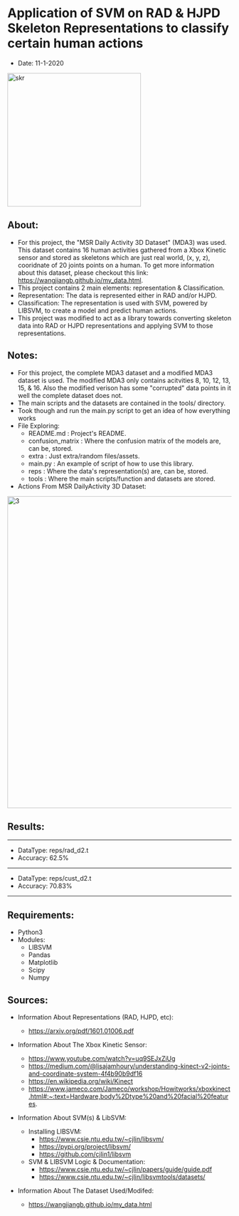 # Application of SVM on RAD & HJPD Skeleton Representations to classify certain human actions
- Date: 11-1-2020

<img width="300" alt="skr" src="https://user-images.githubusercontent.com/15916367/97818273-d4f10180-1c5e-11eb-9220-863301783c5c.png">

## About:
- For this project, the "MSR Daily Activity 3D Dataset" (MDA3) was used. This dataset contains 16 human activities gathered from a Xbox Kinetic sensor and stored as skeletons which are just real world, (x, y, z), cooridnate of 20 joints points on a human. To get more information about this dataset, please checkout this link: https://wangjiangb.github.io/my_data.html.
- This project contains 2 main elements: representation & Classification.
- Representation: The data is represented either in RAD and/or HJPD.
- Classification: The representation is used with SVM, powered by LIBSVM, to create a model and predict human actions.
- This project was modified to act as a library towards converting skeleton data into RAD or HJPD representations and applying SVM to those representations. 

## Notes:
- For this project, the complete MDA3 dataset and a modified MDA3 dataset is used. The modified MDA3 only contains acitvities 8, 10, 12, 13, 15, & 16. Also the modified verison has some "corrupted" data points in it well the complete dataset does not.
- The main scripts and the datasets are contained in the tools/ directory.
- Took though and run the main.py script to get an idea of how everything works
- File Exploring:
    - README.md : Project's README.
    - confusion_matrix : Where the confusion matrix of the models are, can be, stored.
    - extra : Just extra/random files/assets.
    - main.py : An example of script of how to use this library.
    - reps : Where the data's representation(s) are, can be, stored.
    - tools : Where the main scripts/function and datasets are stored.
- Actions From MSR DailyActivity 3D Dataset:
<img width="701" alt="3" src="https://user-images.githubusercontent.com/15916367/85251734-4bf7cd00-b417-11ea-8003-de9340da3c0c.png">

## Results:
-----------------------------------------------------------
- DataType: reps/rad_d2.t
- Accuracy: 62.5%
-----------------------------------------------------------
- DataType: reps/cust_d2.t
- Accuracy: 70.83%
-----------------------------------------------------------

## Requirements:
- Python3
- Modules: 
    - LIBSVM
    - Pandas
    - Matplotlib
    - Scipy
    - Numpy 

## Sources:
- Information About Representations (RAD, HJPD, etc):
    - https://arxiv.org/pdf/1601.01006.pdf

- Information About The Xbox Kinetic Sensor:
    - https://www.youtube.com/watch?v=uq9SEJxZiUg
    - https://medium.com/@lisajamhoury/understanding-kinect-v2-joints-and-coordinate-system-4f4b90b9df16
    - https://en.wikipedia.org/wiki/Kinect
    - https://www.jameco.com/Jameco/workshop/Howitworks/xboxkinect.html#:~:text=Hardware,body%2Dtype%20and%20facial%20features.

- Information About SVM(s) & LibSVM:
    - Installing LIBSVM:
        - https://www.csie.ntu.edu.tw/~cjlin/libsvm/
        - https://pypi.org/project/libsvm/
        - https://github.com/cjlin1/libsvm
    - SVM & LIBSVM Logic & Documentation:
        - https://www.csie.ntu.edu.tw/~cjlin/papers/guide/guide.pdf
        - https://www.csie.ntu.edu.tw/~cjlin/libsvmtools/datasets/

- Information About The Dataset Used/Modifed:
    - https://wangjiangb.github.io/my_data.html




